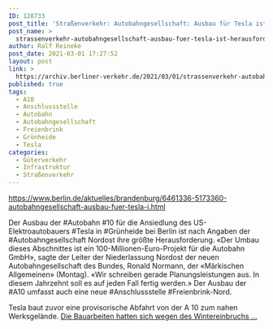 ```yaml
---
ID: 128733
post_title: 'Straßenverkehr: Autobahngesellschaft: Ausbau für Tesla ist Herausforderung, aus Berlin.de'
post_name: >
  strassenverkehr-autobahngesellschaft-ausbau-fuer-tesla-ist-herausforderung-aus-berlin-de
author: Ralf Reineke
post_date: 2021-03-01 17:27:52
layout: post
link: >
  https://archiv.berliner-verkehr.de/2021/03/01/strassenverkehr-autobahngesellschaft-ausbau-fuer-tesla-ist-herausforderung-aus-berlin-de/
published: true
tags:
  - A10
  - Anschlussstelle
  - Autobahn
  - Autobahngesellschaft
  - Freienbrink
  - Grünheide
  - Tesla
categories:
  - Güterverkehr
  - Infrastruktur
  - Straßenverkehr
---
```

https://www.berlin.de/aktuelles/brandenburg/6461336-5173360-autobahngesellschaft-ausbau-fuer-tesla-i.html

Der Ausbau der #Autobahn #10 für die Ansiedlung des US-Elektroautobauers #Tesla in #Grünheide bei Berlin ist nach Angaben der #Autobahngesellschaft Nordost ihre größte Herausforderung. «Der Umbau dieses Abschnittes ist ein 100-Millionen-Euro-Projekt für die Autobahn GmbH», sagte der Leiter der Niederlassung Nordost der neuen Autobahngesellschaft des Bundes, Ronald Normann, der «Märkischen Allgemeinen» (Montag). «Wir schreiben gerade Planungsleistungen aus. In diesem Jahrzehnt soll es auf jeden Fall fertig werden.» Der Ausbau der #A10 umfasst auch eine neue #Anschlussstelle #Freienbrink-Nord.

Tesla baut zuvor eine provisorische Abfahrt von der A 10 zum nahen Werksgelände. <a href="https://www.berlin.de/aktuelles/brandenburg/6461336-5173360-autobahngesellschaft-ausbau-fuer-tesla-i.html">Die Bauarbeiten hatten sich wegen des Wintereinbruchs ...</a>